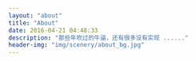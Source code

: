 ```yaml
---
layout: "about"
title: "About"
date: 2016-04-21 04:48:33
description: "那些年吹过的牛逼，还有很多没有实现 ......"
header-img: "img/scenery/about_bg.jpg"
---
```



